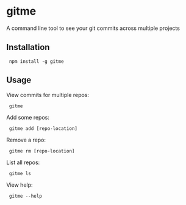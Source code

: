 # gitme

A command line tool to see your git commits across multiple projects

## Installation

     npm install -g gitme

## Usage
View commits for multiple repos:

     gitme

Add some repos:

     gitme add [repo-location]

Remove a repo:

     gitme rm [repo-location]

List all repos:

     gitme ls

View help:

     gitme --help